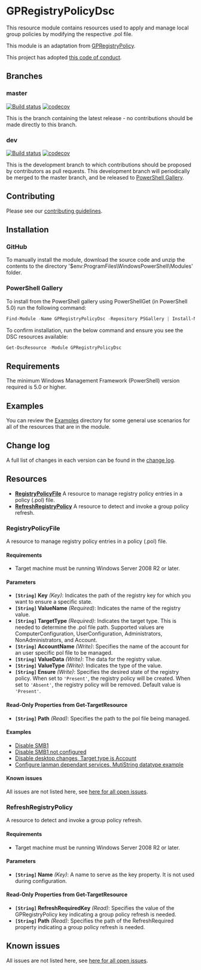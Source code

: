 # GPRegistryPolicyDsc

This resource module contains resources used to apply and manage local group policies
by modifying the respective .pol file.

This module is an adaptation from [GPRegistryPolicy](https://github.com/PowerShell/GPRegistryPolicy).

This project has adopted [this code of conduct](CODE_OF_CONDUCT.md).

## Branches

### master

[![Build status](https://ci.appveyor.com/api/projects/status/vqviwd2mmclxeopb/branch/master?svg=true)](https://ci.appveyor.com/project/PowerShell/DscResource-Template/branch/master)
[![codecov](https://codecov.io/gh/PowerShell/DscResource.Template/branch/master/graph/badge.svg)](https://codecov.io/gh/PowerShell/DscResource.Template/branch/master)

This is the branch containing the latest release -
no contributions should be made directly to this branch.

### dev

[![Build status](https://ci.appveyor.com/api/projects/status/vqviwd2mmclxeopb/branch/dev?svg=true)](https://ci.appveyor.com/project/PowerShell/DscResource-Template/branch/dev)
[![codecov](https://codecov.io/gh/PowerShell/DscResource.Template/branch/dev/graph/badge.svg)](https://codecov.io/gh/PowerShell/DscResource.Template/branch/dev)

This is the development branch to which contributions should be proposed
by contributors as pull requests.
This development branch will periodically be merged to the master branch,
and be released to [PowerShell Gallery](https://www.powershellgallery.com/).

## Contributing

Please see our [contributing guidelines](/CONTRIBUTING.md).

## Installation

### GitHub

To manually install the module,
download the source code and unzip the contents to the directory
'$env:ProgramFiles\WindowsPowerShell\Modules' folder.

### PowerShell Gallery

To install from the PowerShell gallery using PowerShellGet (in PowerShell 5.0)
run the following command:

```powershell
Find-Module -Name GPRegistryPolicyDsc -Repository PSGallery | Install-Module
```

To confirm installation, run the below command and ensure you see the
DSC resources available:

```powershell
Get-DscResource -Module GPRegistryPolicyDsc
```

## Requirements

The minimum Windows Management Framework (PowerShell) version required is 5.0
or higher.

## Examples

You can review the [Examples](/Examples) directory for some general use
scenarios for all of the resources that are in the module.

## Change log

A full list of changes in each version can be found in the [change log](CHANGELOG.md).

## Resources

* [**RegistryPolicyFile**](#RegistryPolicyFile) A resource to manage registry policy
   entries in a policy (.pol) file.
* [**RefreshRegistryPolicy**](#RefreshRegistryPolicy) A resource to detect
   and invoke a group policy refresh.

### RegistryPolicyFile

A resource to manage registry policy entries in a policy (.pol) file.

#### Requirements

* Target machine must be running Windows Server 2008 R2 or later.

#### Parameters

* **`[String]` Key** _(Key)_: Indicates the path of the registry key
      for which you want to ensure a specific state.
* **`[String]` ValueName** _(Required)_: Indicates the name of the registry value.
* **`[String]` TargetType** _(Required)_: Indicates the target type.
      This is needed to determine the .pol file path.
      Supported values are ComputerConfiguration, UserConfiguration,
      Administrators, NonAdministrators, and Account.
* **`[String]` AccountName** _(Write)_: Specifies the name of the account
      for an user specific pol file to be managed.
* **`[String]` ValueData** _(Write)_: The data for the registry value.
* **`[String]` ValueType** _(Write)_: Indicates the type of the value.
* **`[String]` Ensure** _(Write)_: Specifies the desired state of the registry policy.
      When set to `'Present'`, the registry policy will be created. When set to `'Absent'`,
      the registry policy will be removed. Default value is `'Present'`.

#### Read-Only Properties from Get-TargetResource

* **`[String]` Path** _(Read)_: Specifies the path to the pol file being managed.

#### Examples

* [Disable SMB1](/Examples/Resources/RegistryPolicyFile/1-RegistryPolicyFile_DisableSmb1_Config.ps1)
* [Disable SMB1 not configured](/Examples/Resources/RegistryPolicyFile/2-RegistryPolicy_SMB1NotConfigured_Config.ps1)
* [Disable desktop changes, Target type is Account](/Examples/Resources/RegistryPolicyFile/3-RegistryPolicyFile_DisableDesktopChanges_Config.ps1)
* [Configure lanman dependant services, MutiString datatype example](/Examples/Resources/RegistryPolicyFile/4-RegistryPolicyFile_LanmanDependantServices_Config.ps1)

#### Known issues

All issues are not listed here, see [here for all open issues](https://github.com/dsccommunity/GPRegistryPolicyDsc/issues?utf8=✓&q=is%3Aissue+is%3Aopen+RegistryPolicyFile).

### RefreshRegistryPolicy

A resource to detect and invoke a group policy refresh.

#### Requirements

* Target machine must be running Windows Server 2008 R2 or later.

#### Parameters

* **`[String]` Name** _(Key)_: A name to serve as the key property.
      It is not used during configuration.

#### Read-Only Properties from Get-TargetResource

* **`[String]` RefreshRequiredKey** _(Read)_: Specifies the value of the
      GPRegistryPolicy key indicating a group policy refresh is needed.
* **`[String]` Path** _(Read)_: Specifies the path of the RefreshRequired
       property indicating a group policy refresh is needed.

## Known issues

All issues are not listed here, see [here for all open issues](https://github.com/dsccommunity/GPRegistryPolicyDsc/issues?utf8=✓&q=is%3Aissue+is%3Aopen+RefreshRegistryPolicy).
